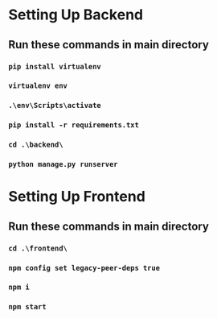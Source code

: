 # Setting Up Backend
## Run these commands in main directory
### `pip install virtualenv`
### `virtualenv env`
### `.\env\Scripts\activate`
### `pip install -r requirements.txt`
### `cd .\backend\`
### `python manage.py runserver`


# Setting Up Frontend
## Run these commands in main directory
### `cd .\frontend\`
### `npm config set legacy-peer-deps true`
### `npm i`
### `npm start`
